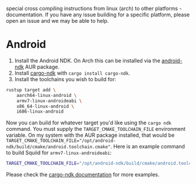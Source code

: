 special cross compiling instructions from linux (arch) to other platforms - documentation. If you have any issue building for a specific platform, please open an issue and we may be able to help.

# Android
1. Install the Android NDK. On Arch this can be installed via the [android-ndk](https://aur.archlinux.org/packages/android-ndk) AUR package. 
2. Install [cargo-ndk](https://github.com/bbqsrc/cargo-ndk) with `cargo install cargo-ndk`.
3. Install the toolchains you wish to build for:
```sh
rustup target add \
    aarch64-linux-android \
    armv7-linux-androideabi \
    x86_64-linux-android \
    i686-linux-android
```

Now you can build for whatever target you'd like using the `cargo ndk` command. You must supply the `TARGET_CMAKE_TOOLCHAIN_FILE` environment variable. On my system with the AUR package installed, that would be `TARGET_CMAKE_TOOLCHAIN_FILE="/opt/android-ndk/build/cmake/android.toolchain.cmake"`. Here is an example command to build Squiid for `armv7-linux-androideabi`:

```sh
TARGET_CMAKE_TOOLCHAIN_FILE="/opt/android-ndk/build/cmake/android.toolchain.cmake" cargo ndk --platform 33 --target armv7-linux-androideabi build --release
```

Please check the [cargo-ndk documentation](https://github.com/bbqsrc/cargo-ndk#usage) for more examples.
